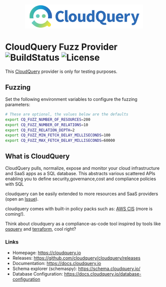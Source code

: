 <p align="center">
<a href="https://cloudquery.io">
<img alt="cloudquery logo" width=75% src="https://github.com/cloudquery/cloudquery/raw/main/docs/images/logo.png" />
</a>
</p>

CloudQuery Fuzz Provider ![BuildStatus](https://img.shields.io/github/workflow/status/cloudquery/cq-provider-fuzz/test?style=flat-square) ![License](https://img.shields.io/github/license/cloudquery/cloudquery?style=flat-square)
==================================

This [CloudQuery](https://github.com/cloudquery/cloudquery) provider is only for testing purposes.

## Fuzzing

Set the following environment variables to configure the fuzzing parameters:

```bash
# These are optional, the values below are the defaults
export CQ_FUZZ_NUMBER_OF_RESOURCES=200
export CQ_FUZZ_NUMBER_OF_RELATIONS=10
export CQ_FUZZ_RELATION_DEPTH=2
export CQ_FUZZ_MIN_FETCH_DELAY_MILLISECONDS=100
export CQ_FUZZ_MAX_FETCH_DELAY_MILLISECONDS=60000
```

## What is CloudQuery

CloudQuery pulls, normalize, expose and monitor your cloud infrastructure and SaaS apps as a SQL database.
This abstracts various scattered APIs enabling you to define security,governance,cost and compliance policies with SQL

cloudquery can be easily extended to more resources and SaaS providers (open an [Issue](https://github.com/cloudquery/cloudquery/issues)).

cloudquery comes with built-in policy packs such as: [AWS CIS](#running-policy-packs) (more is coming!).

Think about cloudquery as a compliance-as-code tool inspired by tools like [osquery](https://github.com/osquery/osquery)
and [terraform](https://github.com/hashicorp/terraform), cool right?

### Links
* Homepage: https://cloudquery.io
* Releases: https://github.com/cloudquery/cloudquery/releases
* Documentation: https://docs.cloudquery.io
* Schema explorer (schemaspy): https://schema.cloudquery.io/
* Database Configuration: https://docs.cloudquery.io/database-configuration
